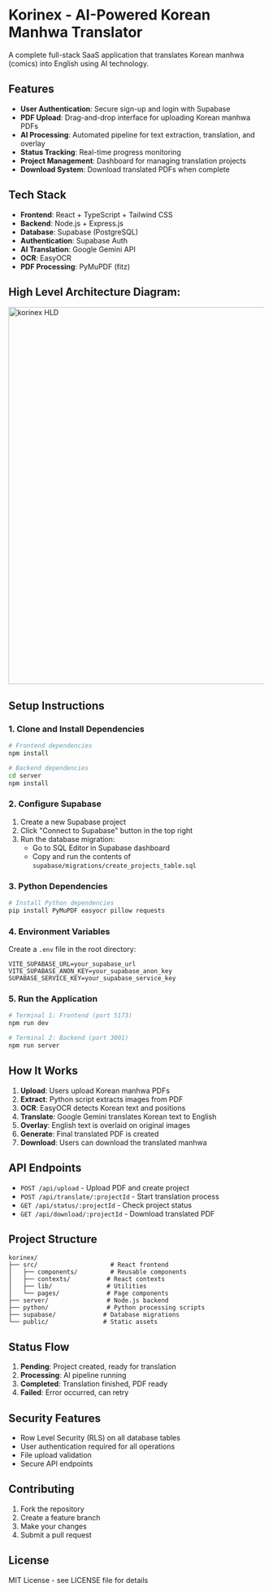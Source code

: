 # Korinex - AI-Powered Korean Manhwa Translator

A complete full-stack SaaS application that translates Korean manhwa (comics) into English using AI technology.

## Features

- **User Authentication**: Secure sign-up and login with Supabase
- **PDF Upload**: Drag-and-drop interface for uploading Korean manhwa PDFs
- **AI Processing**: Automated pipeline for text extraction, translation, and overlay
- **Status Tracking**: Real-time progress monitoring
- **Project Management**: Dashboard for managing translation projects
- **Download System**: Download translated PDFs when complete

## Tech Stack

- **Frontend**: React + TypeScript + Tailwind CSS
- **Backend**: Node.js + Express.js
- **Database**: Supabase (PostgreSQL)
- **Authentication**: Supabase Auth
- **AI Translation**: Google Gemini API
- **OCR**: EasyOCR 
- **PDF Processing**: PyMuPDF (fitz)

## High Level Architecture Diagram:
<img width="2555" height="741" alt="korinex HLD" src="https://github.com/user-attachments/assets/86b597e5-2cf6-49d4-b81d-4eeccde3a3a6" />


## Setup Instructions

### 1. Clone and Install Dependencies

```bash
# Frontend dependencies
npm install

# Backend dependencies
cd server
npm install
```

### 2. Configure Supabase

1. Create a new Supabase project
2. Click "Connect to Supabase" button in the top right
3. Run the database migration:
   - Go to SQL Editor in Supabase dashboard
   - Copy and run the contents of `supabase/migrations/create_projects_table.sql`

### 3. Python Dependencies

```bash
# Install Python dependencies
pip install PyMuPDF easyocr pillow requests
```

### 4. Environment Variables

Create a `.env` file in the root directory:

```env
VITE_SUPABASE_URL=your_supabase_url
VITE_SUPABASE_ANON_KEY=your_supabase_anon_key
SUPABASE_SERVICE_KEY=your_supabase_service_key
```

### 5. Run the Application

```bash
# Terminal 1: Frontend (port 5173)
npm run dev

# Terminal 2: Backend (port 3001)
npm run server
```

## How It Works

1. **Upload**: Users upload Korean manhwa PDFs
2. **Extract**: Python script extracts images from PDF
3. **OCR**: EasyOCR detects Korean text and positions
4. **Translate**: Google Gemini translates Korean text to English
5. **Overlay**: English text is overlaid on original images
6. **Generate**: Final translated PDF is created
7. **Download**: Users can download the translated manhwa

## API Endpoints

- `POST /api/upload` - Upload PDF and create project
- `POST /api/translate/:projectId` - Start translation process
- `GET /api/status/:projectId` - Check project status
- `GET /api/download/:projectId` - Download translated PDF

## Project Structure

```
korinex/
├── src/                    # React frontend
│   ├── components/         # Reusable components
│   ├── contexts/          # React contexts
│   ├── lib/               # Utilities
│   └── pages/             # Page components
├── server/                # Node.js backend
├── python/                # Python processing scripts
├── supabase/             # Database migrations
└── public/               # Static assets
```

## Status Flow

1. **Pending**: Project created, ready for translation
2. **Processing**: AI pipeline running
3. **Completed**: Translation finished, PDF ready
4. **Failed**: Error occurred, can retry

## Security Features

- Row Level Security (RLS) on all database tables
- User authentication required for all operations
- File upload validation
- Secure API endpoints

## Contributing

1. Fork the repository
2. Create a feature branch
3. Make your changes
4. Submit a pull request

## License

MIT License - see LICENSE file for details
